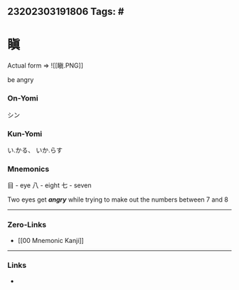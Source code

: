 23202303191806
Tags: # 
---
# 瞋
Actual form => ![[瞋.PNG]]

be angry

### On-Yomi
シン


### Kun-Yomi
い.かる、 いか.らす


### Mnemonics
目 - eye
八 - eight
七 - seven

Two eyes get ***angry*** while trying to make out the numbers between 7 and 8



---
### Zero-Links
- [[00 Mnemonic Kanji]]
---
### Links
- 


